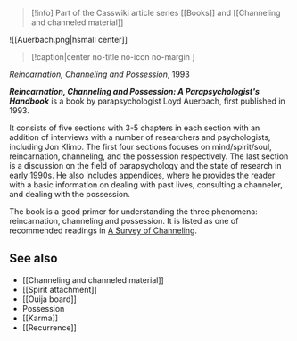 > [!info] Part of the Casswiki article series [[Books]] and [[Channeling and channeled material]]

![[Auerbach.png|hsmall center]]
> [!caption|center no-title no-icon no-margin ]
> 
_Reincarnation, Channeling and Possession_, 1993

_**Reincarnation, Channeling and Possession: A Parapsychologist's Handbook**_ is a book by parapsychologist Loyd Auerbach, first published in 1993.

It consists of five sections with 3-5 chapters in each section with an addition of interviews with a number of researchers and psychologists, including Jon Klimo. The first four sections focuses on mind/spirit/soul, reincarnation, channeling, and the possession respectively. The last section is a discussion on the field of parapsychology and the state of research in early 1990s. He also includes appendices, where he provides the reader with a basic information on dealing with past lives, consulting a channeler, and dealing with the possession.

The book is a good primer for understanding the three phenomena: reincarnation, channeling and possession. It is listed as one of recommended readings in [A Survey of Channeling](http://cassiopaea.org/2010/09/14/a-survey-of-channeling/).

See also
--------

*   [[Channeling and channeled material]]
*   [[Spirit attachment]]
*   [[Ouija board]]
*   Possession
*   [[Karma]]
*   [[Recurrence]]